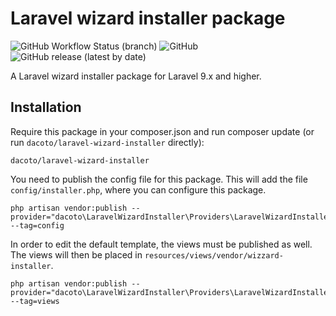 # Laravel wizard installer package

![GitHub Workflow Status (branch)](https://img.shields.io/github/workflow/status/dacoto/laravel-wizard-installer/CI/master)
![GitHub](https://img.shields.io/github/license/dacoto/laravel-wizard-installer)
![GitHub release (latest by date)](https://img.shields.io/github/v/release/dacoto/laravel-wizard-installer)

A Laravel wizard installer package for Laravel 9.x and higher.

## Installation

Require this package in your composer.json and run composer update (or run `dacoto/laravel-wizard-installer` directly):

```
dacoto/laravel-wizard-installer
```

You need to publish the config file for this package. This will add the file `config/installer.php`, where you can configure this package.

```
php artisan vendor:publish --provider="dacoto\LaravelWizardInstaller\Providers\LaravelWizardInstallerProvider" --tag=config
```

In order to edit the default template, the views must be published as well. The views will then be placed in `resources/views/vendor/wizzard-installer`.

```
php artisan vendor:publish --provider="dacoto\LaravelWizardInstaller\Providers\LaravelWizardInstallerProvider" --tag=views
```
